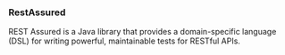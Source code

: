 ### RestAssured
REST Assured is a Java library that provides a domain-specific language (DSL) for writing powerful, maintainable tests for 
RESTful APIs.